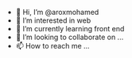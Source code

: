 - 👋 Hi, I’m @aroxmohamed
- 👀 I’m interested in web
- 🌱 I’m currently learning front end
- 💞️ I’m looking to collaborate on ...
- 📫 How to reach me ...

<!---
aroxmohamed/aroxmohamed is a ✨ special ✨ repository because its `README.md` (this file) appears on your GitHub profile.
You can click the Preview link to take a look at your changes.
--->
